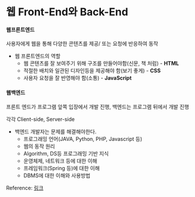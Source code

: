 # 웹 Front-End와 Back-End



#### 웹프론트엔드

사용자에게 웹을 통해 다양한 콘텐츠를 제공/ 또는 요청에 반응하여 동작

* 웹 프론트엔드의 역할
  * 웹 콘텐츠를 잘 보여주기 위해 구조를 만들어야함(신문, 책 처럼) - **HTML**
  * 적절한 배치와 일관된 디자인등을 제공해야 함(보기 좋게) - **CSS**
  * 사용자 요청을 잘 반영해야 함(소통) - **JavaScript**



#### 웹백엔드

프론트 엔드가 프로그램 앞쪽 입장에서 개발 진행, 백엔드는 프로그램 뒤에서 개발 진행

각각 Client-side, Server-side



* 백엔드 개발자는 문제를 해결해야한다.
  * 프로그래밍 언어(JAVA, Python, PHP, Javascript 등)
  * 웹의 동작 원리
  * Algorithm, DS등 프로그래밍 기반 지식
  * 운영체제, 네트워크 등에 대한 이해
  * 프레임워크(Spring 등)에 대한 이해
  * DBMS에 대한 이해와 사용방법



Reference: [링크](https://html-css-js.com/)

